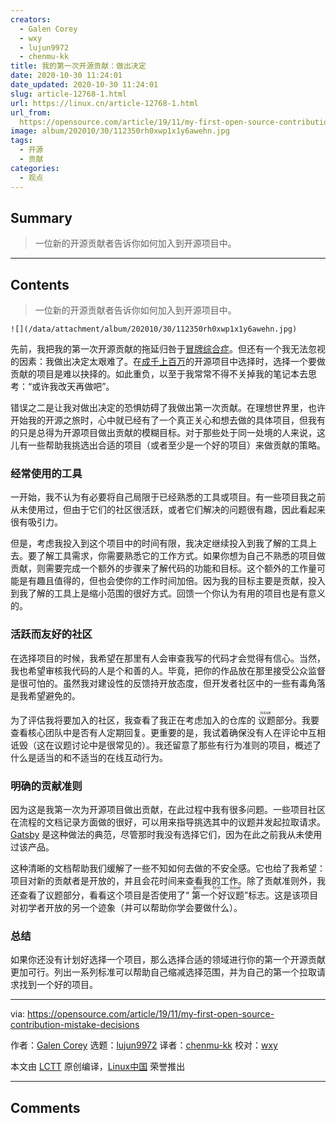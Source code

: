 ```yaml
---
creators:
  - Galen Corey
  - wxy
  - lujun9972
  - chenmu-kk
title: 我的第一次开源贡献：做出决定
date: 2020-10-30 11:24:01
date_updated: 2020-10-30 11:24:01
slug: article-12768-1.html
url: https://linux.cn/article-12768-1.html
url_from: 
  https://opensource.com/article/19/11/my-first-open-source-contribution-mistake-decisions
image: album/202010/30/112350rh0xwp1x1y6awehn.jpg
tags:
  - 开源
  - 贡献
categories:
  - 观点
---
```


## Summary

> 一位新的开源贡献者告诉你如何加入到开源项目中。

***

<!-- more -->

## Contents

> 
> 一位新的开源贡献者告诉你如何加入到开源项目中。
> 
> 
> 

`![](/data/attachment/album/202010/30/112350rh0xwp1x1y6awehn.jpg)`

先前，我把我的第一次开源贡献的拖延归咎于[冒牌综合症](https://opensource.com/article/19/10/my-first-open-source-contribution-mistakes)。但还有一个我无法忽视的因素：我做出决定太艰难了。在[成千上百万](https://github.blog/2018-02-08-open-source-project-trends-for-2018/)的开源项目中选择时，选择一个要做贡献的项目是难以抉择的。如此重负，以至于我常常不得不关掉我的笔记本去思考：“或许我改天再做吧”。

错误之二是让我对做出决定的恐惧妨碍了我做出第一次贡献。在理想世界里，也许开始我的开源之旅时，心中就已经有了一个真正关心和想去做的具体项目，但我有的只是总得为开源项目做出贡献的模糊目标。对于那些处于同一处境的人来说，这儿有一些帮助我挑选出合适的项目（或者至少是一个好的项目）来做贡献的策略。

### 经常使用的工具

一开始，我不认为有必要将自己局限于已经熟悉的工具或项目。有一些项目我之前从未使用过，但由于它们的社区很活跃，或者它们解决的问题很有趣，因此看起来很有吸引力。

但是，考虑我投入到这个项目中的时间有限，我决定继续投入到我了解的工具上去。要了解工具需求，你需要熟悉它的工作方式。如果你想为自己不熟悉的项目做贡献，则需要完成一个额外的步骤来了解代码的功能和目标。这个额外的工作量可能是有趣且值得的，但也会使你的工作时间加倍。因为我的目标主要是贡献，投入到我了解的工具上是缩小范围的很好方式。回馈一个你认为有用的项目也是有意义的。

### 活跃而友好的社区

在选择项目的时候，我希望在那里有人会审查我写的代码才会觉得有信心。当然，我也希望审核我代码的人是个和善的人。毕竟，把你的作品放在那里接受公众监督是很可怕的。虽然我对建设性的反馈持开放态度，但开发者社区中的一些有毒角落是我希望避免的。

为了评估我将要加入的社区，我查看了我正在考虑加入的仓库的<ruby> 议题 <rt>  issue </rt></ruby>部分。我要查看核心团队中是否有人定期回复。更重要的是，我试着确保没有人在评论中互相诋毁（这在议题讨论中是很常见的）。我还留意了那些有行为准则的项目，概述了什么是适当的和不适当的在线互动行为。

### 明确的贡献准则

因为这是我第一次为开源项目做出贡献，在此过程中我有很多问题。一些项目社区在流程的文档记录方面做的很好，可以用来指导挑选其中的议题并发起拉取请求。 [Gatsby](https://www.gatsbyjs.org/contributing/) 是这种做法的典范，尽管那时我没有选择它们，因为在此之前我从未使用过该产品。

这种清晰的文档帮助我们缓解了一些不知如何去做的不安全感。它也给了我希望：项目对新的贡献者是开放的，并且会花时间来查看我的工作。除了贡献准则外，我还查看了议题部分，看看这个项目是否使用了“<ruby> 第一个好议题 <rt>  good first issue </rt></ruby>”标志。这是该项目对初学者开放的另一个迹象（并可以帮助你学会要做什么）。

### 总结

如果你还没有计划好选择一个项目，那么选择合适的领域进行你的第一个开源贡献更加可行。列出一系列标准可以帮助自己缩减选择范围，并为自己的第一个拉取请求找到一个好的项目。

---

via: <https://opensource.com/article/19/11/my-first-open-source-contribution-mistake-decisions>

作者：[Galen Corey](https://opensource.com/users/galenemco) 选题：[lujun9972](https://github.com/lujun9972) 译者：[chenmu-kk](https://github.com/chenmu-kk) 校对：[wxy](https://github.com/wxy)

本文由 [LCTT](https://github.com/LCTT/TranslateProject) 原创编译，[Linux中国](https://linux.cn/) 荣誉推出

***

## Comments
